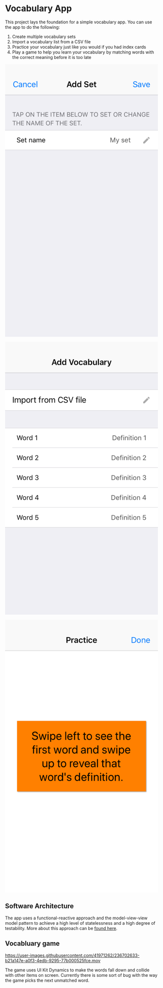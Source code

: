 # Vocabulary App

This project lays the foundation for a simple vocabulary app. You can use the app to do the following:

1. Create multiple vocabulary sets
2. Import a vocabulary list from a CSV file
3. Practice your vocabulary just like you would if you had index cards
4. Play a game to help you learn your vocabulary by matching words with the correct meaning before it is too late

![Screenshot](https://github.com/cbraunsch-dev/VocabularyApp/blob/master/VocabularyAppTests/SnapshotTests/en/ReferenceImages_64/VocabularyAppTests.AddSetViewControllerSnapshotTests/testViewDidLoad_when_nameSpecified_iPhone_320x568%402x.png "Screenshot")

![Screenshot](https://github.com/cbraunsch-dev/VocabularyApp/blob/master/VocabularyAppTests/SnapshotTests/en/ReferenceImages_64/VocabularyAppTests.AddVocabularyViewControllerSnapshotTests/testImportFromFile_then_displayImportedVocabularyPairs_iPhone_320x568%402x.png "Screenshot")

![Screenshot](https://github.com/cbraunsch-dev/VocabularyApp/blob/master/VocabularyAppTests/SnapshotTests/en/ReferenceImages_64/VocabularyAppTests.PracticeSetViewControllerSnapshotTests/testShowValue_then_showDefinitionOfCurrentVocabularyPair_iPhone_320x568%402x.png "Screenshot")

## Software Architecture

The app uses a functional-reactive approach and the model-view-view model pattern to achieve a high level of statelessness and a high degree of testability. More about this approach can be [found here](https://github.com/cbraunsch-dev/TaskManagerApp).

## Vocabluary game

https://user-images.githubusercontent.com/41971262/236702633-b21a147e-a0f3-4edb-9295-77b000525fce.mov

The game uses UI Kit Dynamics to make the words fall down and collide with other items on screen. Currently there is some sort of bug with the way the game picks the next unmatched word.
